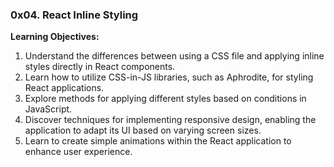 ### 0x04. React Inline Styling

**Learning Objectives:**

1. Understand the differences between using a CSS file and applying inline styles directly in React components.
2. Learn how to utilize CSS-in-JS libraries, such as Aphrodite, for styling React applications.
3. Explore methods for applying different styles based on conditions in JavaScript.
4. Discover techniques for implementing responsive design, enabling the application to adapt its UI based on varying screen sizes.
5. Learn to create simple animations within the React application to enhance user experience.